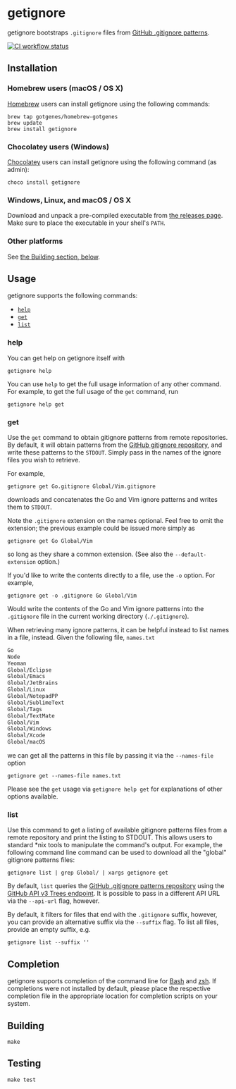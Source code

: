 # getignore

getignore bootstraps `.gitignore` files from [GitHub .gitignore patterns](https://github.com/github/gitignore).

[![CI workflow status](https://github.com/gotgenes/getignore/actions/workflows/ci.yaml/badge.svg)](https://github.com/gotgenes/getignore/actions/workflows/ci.yaml)


## Installation

### Homebrew users (macOS / OS X)

[Homebrew](http://brew.sh) users can install getignore using the following commands:

```shell
brew tap gotgenes/homebrew-gotgenes
brew update
brew install getignore
```

### Chocolatey users (Windows)

[Chocolatey](https://chocolatey.org/) users can install getignore using the following command (as admin):

```shell
choco install getignore
```

### Windows, Linux, and macOS / OS X

Download and unpack a pre-compiled executable from [the releases page](https://github.com/gotgenes/getignore/releases). Make sure to place the executable in your shell's `PATH`.


### Other platforms

See [the Building section, below](#building).


## Usage

getignore supports the following commands:

* [`help`](#help)
* [`get`](#get)
* [`list`](#list)


### help

You can get help on getignore itself with

```shell
getignore help
```

You can use `help` to get the full usage information of any other command. For example, to get the full usage of the `get` command, run

```shell
getignore help get
```

### get

Use the `get` command to obtain gitignore patterns from remote repositories. By default, it will obtain patterns from the [GitHub gitignore repository](https://github.com/github/gitignore), and write these patterns to the `STDOUT`. Simply pass in the names of the ignore files you wish to retrieve.

For example,

```shell
getignore get Go.gitignore Global/Vim.gitignore
```

downloads and concatenates the Go and Vim ignore patterns and writes them to `STDOUT`.


Note the `.gitignore` extension on the names optional. Feel free to omit the extension; the previous example could be issued more simply as

```shell
getignore get Go Global/Vim
```

so long as they share a common extension. (See also the `--default-extension` option.)

If you'd like to write the contents directly to a file, use the `-o` option. For example,

```shell
getignore get -o .gitignore Go Global/Vim
```

Would write the contents of the Go and Vim ignore patterns into the `.gitignore` file in the current working directory (`./.gitignore`).

When retrieving many ignore patterns, it can be helpful instead to list names in a file, instead. Given the following file, `names.txt`

```txt
Go
Node
Yeoman
Global/Eclipse
Global/Emacs
Global/JetBrains
Global/Linux
Global/NotepadPP
Global/SublimeText
Global/Tags
Global/TextMate
Global/Vim
Global/Windows
Global/Xcode
Global/macOS
```

we can get all the patterns in this file by passing it via the `--names-file` option

```shell
getignore get --names-file names.txt
```

Please see the `get` usage via `getignore help get` for explanations of other options available.


### list

Use this command to get a listing of available gitignore patterns files from a remote repository and print the listing to STDOUT. This allows users to standard \*nix tools to manipulate the command's output. For example, the following command line command can be used to download all the "global" gitignore patterns files:

```
getignore list | grep Global/ | xargs getignore get
```

By default, `list` queries the [GitHub .gitignore patterns repository](https://github.com/github/gitignore) using the [GitHub API v3 Trees endpoint](https://developer.github.com/v3/git/trees/). It is possible to pass in a different API URL via the `--api-url` flag, however.

By default, it filters for files that end with the `.gitignore` suffix, however, you can provide an alternative suffix via the `--suffix` flag. To list all files, provide an empty suffix, e.g.

```
getignore list --suffix ''
```


## Completion

getignore supports completion of the command line for [Bash](completions/bash/getignore-completion.bash) and [zsh](completions/zsh/_getignore). If completions were not installed by default, please place the respective completion file in the appropriate location for completion scripts on your system.


## Building

```shell
make
```

## Testing

```shell
make test
```
